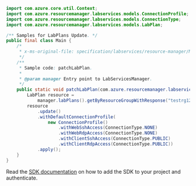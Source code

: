 ```java
import com.azure.core.util.Context;
import com.azure.resourcemanager.labservices.models.ConnectionProfile;
import com.azure.resourcemanager.labservices.models.ConnectionType;
import com.azure.resourcemanager.labservices.models.LabPlan;

/** Samples for LabPlans Update. */
public final class Main {
    /*
     * x-ms-original-file: specification/labservices/resource-manager/Microsoft.LabServices/preview/2021-11-15-preview/examples/LabPlans/patchLabPlan.json
     */
    /**
     * Sample code: patchLabPlan.
     *
     * @param manager Entry point to LabServicesManager.
     */
    public static void patchLabPlan(com.azure.resourcemanager.labservices.LabServicesManager manager) {
        LabPlan resource =
            manager.labPlans().getByResourceGroupWithResponse("testrg123", "testlabplan", Context.NONE).getValue();
        resource
            .update()
            .withDefaultConnectionProfile(
                new ConnectionProfile()
                    .withWebSshAccess(ConnectionType.NONE)
                    .withWebRdpAccess(ConnectionType.NONE)
                    .withClientSshAccess(ConnectionType.PUBLIC)
                    .withClientRdpAccess(ConnectionType.PUBLIC))
            .apply();
    }
}
```

Read the [SDK documentation](https://github.com/Azure/azure-sdk-for-java/blob/azure-resourcemanager-labservices_1.0.0-beta.2/sdk/labservices/azure-resourcemanager-labservices/README.md) on how to add the SDK to your project and authenticate.
